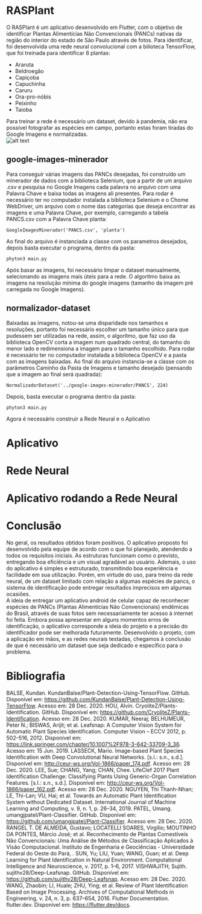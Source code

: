 # RASPlant

  O RASPlant é um aplicativo desenvolvido em Flutter, com o objetivo de identificar Plantas Alimentícias Não Convencionais (PANCs) nativas da região do interior do estado de São Paulo através de fotos. Para identificar, foi desenvolvida uma rede neural convolucional com a bilioteca TensorFlow, que foi treinada para identificar 8 plantas:
 * Araruta
 * Beldroegão
 * Capiçoba
 * Capuchinha
 * Caruru
 * Ora-pro-nóbis
 * Peixinho
 * Taioba
 
 Para treinar a rede é necessário um dataset, devido à pandemia, não era possível fotografar as espécies em campo, portanto estas foram tiradas do Google Imagens e normalizadas.
<br>   ![alt text](https://github.com/matheoxz/identificacao-vegetal/blob/master/.imagens_readme/Screenshot%20from%202020-11-25%2019-29-52.png)

## google-images-minerador
  Para conseguir várias imagens das PANCs desejadas, foi construído um minerador de dados com a biblioteca Selenium, que a partir de um arquivo .csv e pesquisa no Google Imagens cada palavra no arquivo com uma Palavra Chave e baixa todas as imagens ali presentes.
  Para rodar é necessário ter no computador instalada a biblioteca Selenium e o Chome WebDriver, um arquivo com o nome das categorias que deseja encontrar as imagens e uma Palavra Chave, por exemplo, carregando a tabela PANCS.csv com a Palavra Chave planta:
  
    GoogleImagesMinerador('PANCS.csv', 'planta')
  
  Ao final do arquivo é instanciada a classe com os parametros desejados, depois basta executar o programa, dentro da pasta:
  
    phyton3 main.py
    
  Após baxar as imagens, foi necessário limpar o dataset manualmente, selecionando as imagens mais úteis para a rede. O algoritmo baixa as imagens na resolução mínima do google imagens (tamanho da imagem pré carregada no Google Imagens).
  
## normalizador-dataset
  Baixadas as imagens, notou-se uma disparidade nos tamanhos e resoluções, portanto foi necessário escolher um tamanho único para que pudessem ser utilizadas na rede, assim, o algoritmo, que faz uso da biblioteca OpenCV corta a imagem num quadrado central, do tamanho do menor lado e redimensiona a imagem para o tamanho escolhido.
    Para rodar é necessário ter no computador instalada a biblioteca OpenCV e a pasta com as imagens baixadas. Ao final do arquivo instancia-se a classe com os parâmetros Caminho da Pasta de Imagens e tamanho desejado (pensando que a imagem ao final será quadrada):
  
    NormalizadorDataset('../google-images-minerador/PANCS', 224)
  
  Depois, basta executar o programa dentro da pasta:
    
    phyton3 main.py
    
  Agora é necessário construir a Rede Neural e o Aplicativo
  
  # Aplicativo
  
  # Rede Neural
  
  # Aplicativo rodando a Rede Neural
  
  # Conclusão
  No geral, os resultados obtidos foram positivos. O aplicativo proposto foi desenvolvido pela equipe de acordo com o que foi planejado, atendendo a todos os requisitos iniciais. As estruturas funcionam como o previsto, entregando boa eficiência e um visual agradável ao usuário. Ademais, o uso do aplicativo é simples e estruturado, transmitindo boa experiência e facilidade em sua utilização. 
Porém, em virtude do uso, para treino da rede neural, de um dataset limitado com relação a algumas espécies de pancs, o sistema de identificação pode entregar resultados imprecisos em algumas ocasiões.  
	A ideia de entregar um aplicativo android de celular capaz de reconhecer espécies de PANCs (Plantas Alimentícias Não Convencionais) endêmicas do Brasil, através de suas fotos sem necessariamente ter acesso à internet foi feita. Embora possa apresentar em alguns momentos erros de identificação, o aplicativo corresponde a ideia do projeto e a precisão do identificador pode ser melhorada futuramente.
	Desenvolvido o projeto, com a aplicação em mãos, e as redes neurais testadas, chegamos à conclusão de que é necessário um dataset que seja dedicado e específico para o problema. 

  
  # Bibliografia
  
  BALSE, Kundan. KundanBalse/Plant-Detection-Using-TensorFlow. GitHub. Disponível em: <https://github.com/KundanBalse/Plant-Detection-Using-TensorFlow>. Acesso em: 28 Dec. 2020.
HOU, Alvin. CryoliteZ/Plants-Identification. GitHub. Disponível em: <https://github.com/CryoliteZ/Plants-Identification>. Acesso em: 28 Dec. 2020.
KUMAR, Neeraj; BELHUMEUR, Peter N.; BISWAS, Arijit; et al. Leafsnap: A Computer Vision System for Automatic Plant Species Identification. Computer Vision – ECCV 2012, p. 502–516, 2012. Disponível em: <https://link.springer.com/chapter/10.1007%2F978-3-642-33709-3_36>. Acesso em: 15 Jun. 2019.
LASSECK, Mario. Image-based Plant Species Identification with Deep Convolutional Neural Networks. [s.l.: s.n., s.d.]. Disponível em: <http://ceur-ws.org/Vol-1866/paper_174.pdf>. Acesso em: 28 Dec. 2020.
LEE, Sue; CHANG, Yang; CHAN, Chee. LifeClef 2017 Plant Identification Challenge: Classifying Plants Using Generic-Organ Correlation Features. [s.l.: s.n., s.d.]. Disponível em: <http://ceur-ws.org/Vol-1866/paper_162.pdf>. Acesso em: 28 Dec. 2020.
NGUYEN, Thi Thanh-Nhan; LE, Thi-Lan; VU, Hai; et al. Towards an Automatic Plant Identification System without Dedicated Dataset. International Journal of Machine Learning and Computing, v. 9, n. 1, p. 26–34, 2019.
PATEL, Umang. umangjpatel/Plant-Classifier. GitHub. Disponível em: <https://github.com/umangjpatel/Plant-Classifier>. Acesso em: 28 Dec. 2020.
RANGEL T. DE ALMEIDA, Gustavo; LOCATELLI SOARES, Virgílio; MOUTINHO DA PONTES, Márcio José; et al. Reconhecimento de Plantas Comestíveis Não Convencionais: Uma Análise de Métodos de Classificação Aplicados à Visão Computacional. Instituto de Engenharia e Geociências - Universidade Federal do Oeste do Pará, .
SUN, Yu; LIU, Yuan; WANG, Guan; et al. Deep Learning for Plant Identification in Natural Environment. Computational Intelligence and Neuroscience, v. 2017, p. 1–6, 2017.
VISHWAJITH, Sujith. sujithv28/Deep-Leafsnap. GitHub. Disponível em: <https://github.com/sujithv28/Deep-Leafsnap>. Acesso em: 28 Dec. 2020.
WANG, Zhaobin; LI, Huale; ZHU, Ying; et al. Review of Plant Identification Based on Image Processing. Archives of Computational Methods in Engineering, v. 24, n. 3, p. 637–654, 2016.
Flutter Documentation. flutter.dev. Disponível em: <https://flutter.dev/docs>.

